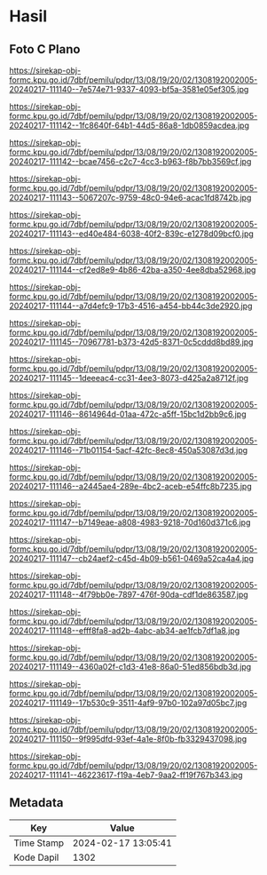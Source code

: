 # Hasil

## Foto C Plano

https://sirekap-obj-formc.kpu.go.id/7dbf/pemilu/pdpr/13/08/19/20/02/1308192002005-20240217-111140--7e574e71-9337-4093-bf5a-3581e05ef305.jpg

https://sirekap-obj-formc.kpu.go.id/7dbf/pemilu/pdpr/13/08/19/20/02/1308192002005-20240217-111142--1fc8640f-64b1-44d5-86a8-1db0859acdea.jpg

https://sirekap-obj-formc.kpu.go.id/7dbf/pemilu/pdpr/13/08/19/20/02/1308192002005-20240217-111142--bcae7456-c2c7-4cc3-b963-f8b7bb3569cf.jpg

https://sirekap-obj-formc.kpu.go.id/7dbf/pemilu/pdpr/13/08/19/20/02/1308192002005-20240217-111143--5067207c-9759-48c0-94e6-acac1fd8742b.jpg

https://sirekap-obj-formc.kpu.go.id/7dbf/pemilu/pdpr/13/08/19/20/02/1308192002005-20240217-111143--ed40e484-6038-40f2-839c-e1278d09bcf0.jpg

https://sirekap-obj-formc.kpu.go.id/7dbf/pemilu/pdpr/13/08/19/20/02/1308192002005-20240217-111144--cf2ed8e9-4b86-42ba-a350-4ee8dba52968.jpg

https://sirekap-obj-formc.kpu.go.id/7dbf/pemilu/pdpr/13/08/19/20/02/1308192002005-20240217-111144--a7d4efc9-17b3-4516-a454-bb44c3de2920.jpg

https://sirekap-obj-formc.kpu.go.id/7dbf/pemilu/pdpr/13/08/19/20/02/1308192002005-20240217-111145--70967781-b373-42d5-8371-0c5cddd8bd89.jpg

https://sirekap-obj-formc.kpu.go.id/7dbf/pemilu/pdpr/13/08/19/20/02/1308192002005-20240217-111145--1deeeac4-cc31-4ee3-8073-d425a2a8712f.jpg

https://sirekap-obj-formc.kpu.go.id/7dbf/pemilu/pdpr/13/08/19/20/02/1308192002005-20240217-111146--8614964d-01aa-472c-a5ff-15bc1d2bb9c6.jpg

https://sirekap-obj-formc.kpu.go.id/7dbf/pemilu/pdpr/13/08/19/20/02/1308192002005-20240217-111146--71b01154-5acf-42fc-8ec8-450a53087d3d.jpg

https://sirekap-obj-formc.kpu.go.id/7dbf/pemilu/pdpr/13/08/19/20/02/1308192002005-20240217-111146--a2445ae4-289e-4bc2-aceb-e54ffc8b7235.jpg

https://sirekap-obj-formc.kpu.go.id/7dbf/pemilu/pdpr/13/08/19/20/02/1308192002005-20240217-111147--b7149eae-a808-4983-9218-70d160d371c6.jpg

https://sirekap-obj-formc.kpu.go.id/7dbf/pemilu/pdpr/13/08/19/20/02/1308192002005-20240217-111147--cb24aef2-c45d-4b09-b561-0469a52ca4a4.jpg

https://sirekap-obj-formc.kpu.go.id/7dbf/pemilu/pdpr/13/08/19/20/02/1308192002005-20240217-111148--4f79bb0e-7897-476f-90da-cdf1de863587.jpg

https://sirekap-obj-formc.kpu.go.id/7dbf/pemilu/pdpr/13/08/19/20/02/1308192002005-20240217-111148--efff8fa8-ad2b-4abc-ab34-ae1fcb7df1a8.jpg

https://sirekap-obj-formc.kpu.go.id/7dbf/pemilu/pdpr/13/08/19/20/02/1308192002005-20240217-111149--4360a02f-c1d3-41e8-86a0-51ed856bdb3d.jpg

https://sirekap-obj-formc.kpu.go.id/7dbf/pemilu/pdpr/13/08/19/20/02/1308192002005-20240217-111149--17b530c9-3511-4af9-97b0-102a97d05bc7.jpg

https://sirekap-obj-formc.kpu.go.id/7dbf/pemilu/pdpr/13/08/19/20/02/1308192002005-20240217-111150--9f995dfd-93ef-4a1e-8f0b-fb3329437098.jpg

https://sirekap-obj-formc.kpu.go.id/7dbf/pemilu/pdpr/13/08/19/20/02/1308192002005-20240217-111141--46223617-f19a-4eb7-9aa2-ff19f767b343.jpg


## Metadata

| Key        | Value               |
| ---------- | ------------------- |
| Time Stamp | 2024-02-17 13:05:41 |
| Kode Dapil | 1302                |



